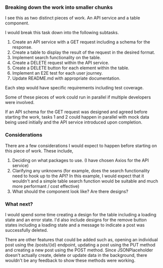### Breaking down the work into smaller chunks

I see this as two distinct pieces of work. An API service and a table component.

I would break this task down into the following subtasks.

1. Create an API service with a GET request including a schema for the response.
2. Create a table to display the result of the request in the desired format.
3. Implement search functionality on the table.
4. Create a DELETE request within the API service.
5. Create a DELETE button for each element within the table.
6. Implement an E2E test for each user journey.
7. Update README.md with appropriate documentation.

Each step would have specific requirements including test coverage.

Some of these pieces of work could run in parallel if multiple developers were involved.

If an API schema for the GET request was designed and agreed before starting the work, tasks 1 and 2 could happen in parallel with mock data being used initially and the API service introduced upon completion.

### Considerations

There are a few considerations I would expect to happen before starting on this piece of work. These include,

1. Deciding on what packages to use. (I have chosen Axios for the API service)
2. Clarifying any unknowns (for example, does the search functionality need to hook up to the API? In this example, I would expect that it wouldn't and a simple table search function would be suitable and much more performant / cost effective)
3. What should the component look like? Are there designs?

### What next?

I would spend some time creating a design for the table including a loading state and an error state. I'd also include designs for the remove button states including a loading state and a message to indicate a post was successfully deleted.

There are other features that could be added such as, opening an individual post using the /posts/{id} endpoint, updating a post using the PUT method and creating a new post using the POST method. Since JSONPlaceholder doesn't actually create, delete or update data in the background, there wouldn't be any feedback to show these methods were working.
